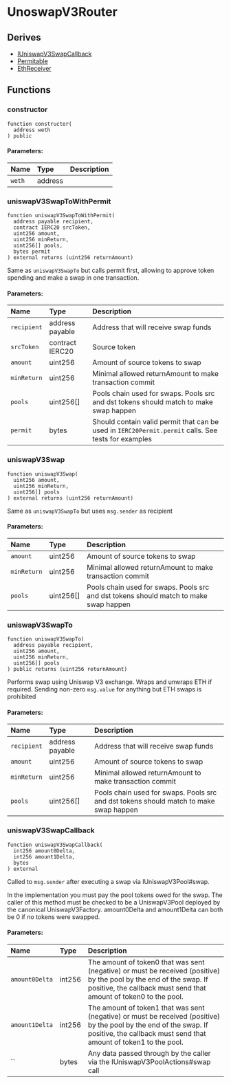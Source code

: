 # UnoswapV3Router






## Derives
- [IUniswapV3SwapCallback](interfaces/IUniswapV3SwapCallback.md)
- [Permitable](helpers/Permitable.md)
- [EthReceiver](helpers/EthReceiver.md)

## Functions
### constructor
```solidity
function constructor(
  address weth
) public
```


#### Parameters:
| Name | Type | Description                                                          |
| :--- | :--- | :------------------------------------------------------------------- |
|`weth` | address |


### uniswapV3SwapToWithPermit
```solidity
function uniswapV3SwapToWithPermit(
  address payable recipient,
  contract IERC20 srcToken,
  uint256 amount,
  uint256 minReturn,
  uint256[] pools,
  bytes permit
) external returns (uint256 returnAmount)
```
Same as `uniswapV3SwapTo` but calls permit first,
allowing to approve token spending and make a swap in one transaction.


#### Parameters:
| Name | Type | Description                                                          |
| :--- | :--- | :------------------------------------------------------------------- |
|`recipient` | address payable | Address that will receive swap funds
|`srcToken` | contract IERC20 | Source token
|`amount` | uint256 | Amount of source tokens to swap
|`minReturn` | uint256 | Minimal allowed returnAmount to make transaction commit
|`pools` | uint256[] | Pools chain used for swaps. Pools src and dst tokens should match to make swap happen
|`permit` | bytes | Should contain valid permit that can be used in `IERC20Permit.permit` calls. See tests for examples


### uniswapV3Swap
```solidity
function uniswapV3Swap(
  uint256 amount,
  uint256 minReturn,
  uint256[] pools
) external returns (uint256 returnAmount)
```
Same as `uniswapV3SwapTo` but uses `msg.sender` as recipient


#### Parameters:
| Name | Type | Description                                                          |
| :--- | :--- | :------------------------------------------------------------------- |
|`amount` | uint256 | Amount of source tokens to swap
|`minReturn` | uint256 | Minimal allowed returnAmount to make transaction commit
|`pools` | uint256[] | Pools chain used for swaps. Pools src and dst tokens should match to make swap happen


### uniswapV3SwapTo
```solidity
function uniswapV3SwapTo(
  address payable recipient,
  uint256 amount,
  uint256 minReturn,
  uint256[] pools
) public returns (uint256 returnAmount)
```
Performs swap using Uniswap V3 exchange. Wraps and unwraps ETH if required.
Sending non-zero `msg.value` for anything but ETH swaps is prohibited


#### Parameters:
| Name | Type | Description                                                          |
| :--- | :--- | :------------------------------------------------------------------- |
|`recipient` | address payable | Address that will receive swap funds
|`amount` | uint256 | Amount of source tokens to swap
|`minReturn` | uint256 | Minimal allowed returnAmount to make transaction commit
|`pools` | uint256[] | Pools chain used for swaps. Pools src and dst tokens should match to make swap happen


### uniswapV3SwapCallback
```solidity
function uniswapV3SwapCallback(
  int256 amount0Delta,
  int256 amount1Delta,
  bytes 
) external
```
Called to `msg.sender` after executing a swap via IUniswapV3Pool#swap.

In the implementation you must pay the pool tokens owed for the swap.
The caller of this method must be checked to be a UniswapV3Pool deployed by the canonical UniswapV3Factory.
amount0Delta and amount1Delta can both be 0 if no tokens were swapped.

#### Parameters:
| Name | Type | Description                                                          |
| :--- | :--- | :------------------------------------------------------------------- |
|`amount0Delta` | int256 | The amount of token0 that was sent (negative) or must be received (positive) by the pool by the end of the swap. If positive, the callback must send that amount of token0 to the pool.
|`amount1Delta` | int256 | The amount of token1 that was sent (negative) or must be received (positive) by the pool by the end of the swap. If positive, the callback must send that amount of token1 to the pool.
|`` | bytes | Any data passed through by the caller via the IUniswapV3PoolActions#swap call 

